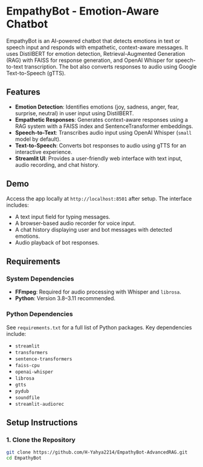# EmpathyBot - Emotion-Aware Chatbot

EmpathyBot is an AI-powered chatbot that detects emotions in text or speech input and responds with empathetic, context-aware messages. It uses DistilBERT for emotion detection, Retrieval-Augmented Generation (RAG) with FAISS for response generation, and OpenAI Whisper for speech-to-text transcription. The bot also converts responses to audio using Google Text-to-Speech (gTTS).

## Features

- **Emotion Detection**: Identifies emotions (joy, sadness, anger, fear, surprise, neutral) in user input using DistilBERT.
- **Empathetic Responses**: Generates context-aware responses using a RAG system with a FAISS index and SentenceTransformer embeddings.
- **Speech-to-Text**: Transcribes audio input using OpenAI Whisper (`small` model by default).
- **Text-to-Speech**: Converts bot responses to audio using gTTS for an interactive experience.
- **Streamlit UI**: Provides a user-friendly web interface with text input, audio recording, and chat history.

## Demo

Access the app locally at `http://localhost:8501` after setup. The interface includes:
- A text input field for typing messages.
- A browser-based audio recorder for voice input.
- A chat history displaying user and bot messages with detected emotions.
- Audio playback of bot responses.

## Requirements

### System Dependencies
- **FFmpeg**: Required for audio processing with Whisper and `librosa`.
- **Python**: Version 3.8–3.11 recommended.

### Python Dependencies
See `requirements.txt` for a full list of Python packages. Key dependencies include:
- `streamlit`
- `transformers`
- `sentence-transformers`
- `faiss-cpu`
- `openai-whisper`
- `librosa`
- `gtts`
- `pydub`
- `soundfile`
- `streamlit-audiorec`

## Setup Instructions

### 1. Clone the Repository
```bash
git clone https://github.com/H-Yahya2214/EmpathyBot-AdvancedRAG.git
cd EmpathyBot
